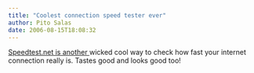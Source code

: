 ```yaml
---
title: "Coolest connection speed tester ever"
author: Pito Salas
date: 2006-08-15T18:08:32
---
```


[Speedtest.net is another ](<http://www.speedtest.net/> "Speedtest.net")
wicked cool way to check how fast your internet connection really is. Tastes
good and looks good too!


